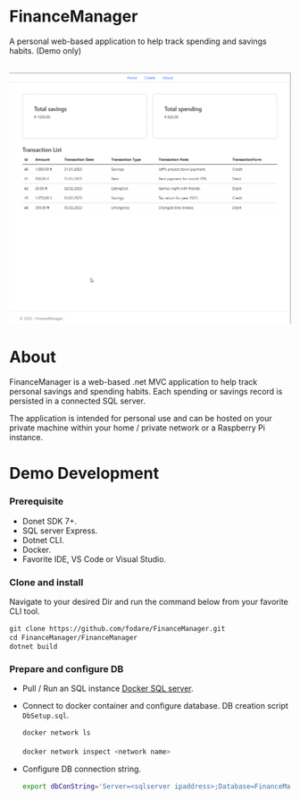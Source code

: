 # FinanceManager

A personal web-based application to help track spending and savings habits. (Demo only)

<br/>

<img src="https://raw.githubusercontent.com/fodare/media/main/FinanceManager/Home.png" alt="App homepage" title="App homepage">

<br/>

# About

FinanceManager is a web-based .net MVC application to help track personal savings and spending habits. Each spending or savings record is persisted in a connected SQL server.

The application is intended for personal use and can be hosted on your private machine within your home / private network or a Raspberry Pi instance.
<br/>

# Demo Development

### Prerequisite

- Donet SDK 7+.
- SQL server Express.
- Dotnet CLI.
- Docker.
- Favorite IDE, VS Code or Visual Studio.

### Clone and install

Navigate to your desired Dir and run the command below from your favorite CLI tool.

```
git clone https://github.com/fodare/FinanceManager.git
cd FinanceManager/FinanceManager
dotnet build
```

### Prepare and configure DB

- Pull / Run an SQL instance [Docker SQL server](<https://hub.docker.com/_/microsoft-mssql-server>).
- Connect to docker container and configure database. DB creation script `DbSetup.sql`.

    ```bash
    docker network ls

    docker network inspect <network name>
    ```

- Configure DB connection string.

    ```bash
    export dbConString='Server=<sqlserver ipaddress>;Database=FinanceManagerDb;Trusted_Connection=false;TrustServerCertificate=True;User Id=<db username>;Password=<db password>'
    ```
